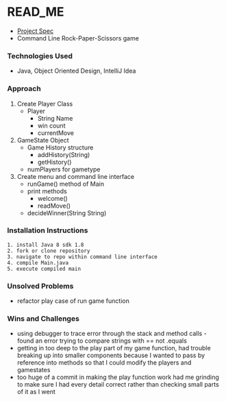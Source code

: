 # READ_ME

- [Project Spec](https://git.generalassemb.ly/SECA/project-I/tree/master)
- Command Line Rock-Paper-Scissors game

### Technologies Used
- Java, Object Oriented Design, IntelliJ Idea

### Approach
1. Create Player Class
    - Player
      - String Name
      - win count
      - currentMove
2. GameState Object 
    - Game History structure
      - addHistory(String)
      - getHistory()
    - numPlayers for gametype
3. Create menu and command line interface
    - runGame() method of Main
    - print methods
      - welcome()
      - readMove()
    - decideWinner(String String)


### Installation Instructions
    1. install Java 8 sdk 1.8
    2. fork or clone repository
    3. navigate to repo within command line interface
    4. compile Main.java
    5. execute compiled main

### Unsolved Problems
- refactor play case of run game function

### Wins and Challenges
-   using debugger to trace error through the stack and method calls
        - found an error trying to compare strings with == not .equals
-   getting in too deep to the play part of my game function, had trouble breaking up into smaller components because I wanted to pass by reference into methods so that I could modify the players and gamestates
-   too huge of a commit in making the play function work had me grinding to make sure I had every detail correct rather than checking small parts of it as I went
